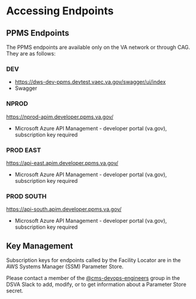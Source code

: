 # Accessing Endpoints

## PPMS Endpoints
The PPMS endpoints are available only on the VA network or through CAG. They are as follows:

### DEV
- https://dws-dev-ppms.devtest.vaec.va.gov/swagger/ui/index
- Swagger

### NPROD
https://nprod-apim.developer.ppms.va.gov/
-  Microsoft Azure API Management - developer portal (va.gov), subscription key required

### PROD EAST
https://api-east.apim.developer.ppms.va.gov/
-  Microsoft Azure API Management - developer portal (va.gov), subscription key required

### PROD SOUTH
https://api-south.apim.developer.ppms.va.gov/
-  Microsoft Azure API Management - developer portal (va.gov), subscription key required

## Key Management
Subscription keys for endpoints called by the Facility Locator are in the AWS Systems Manager (SSM) Parameter Store.

Please contact a member of the [@cms-devops-engineers](https://app.slack.com/client/T03FECE8V/CT4GZBM8F/user_groups/S01JXBLLMJL) group in the DSVA Slack to add, modify, or to get information about a Parameter Store secret.
